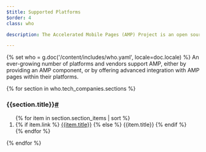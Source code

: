 ```yaml
---
$title: Supported Platforms
$order: 4
class: who

description: The Accelerated Mobile Pages (AMP) Project is an open source initiative that makes it easy for publishers to create mobile-friendly content once and have it load instantly everywhere. – Accelerated Mobile Pages Project

---
```

{% set who = g.doc('/content/includes/who.yaml', locale=doc.locale) %}
An ever-growing number of platforms and vendors support AMP, either by providing an AMP component, or by offering advanced integration with AMP pages within their platforms.

<div>
  {% for section in who.tech_companies.sections %}
  <h3 id="{{section.title|slug}}">{{section.title}}<a href="#{{section.title|slug}}">#</a></h3>
  <ol class="items">
    {% for item in section.section_items | sort %}
      <li class="item.title">
      {% if item.link %}
        <a href="{{item.link}}">{{item.title}}</a>
      {% else %}
        {{item.title}}
      {% endif %}
      </li>
    {% endfor %}
  </ol>
  {% endfor %}
</div>
